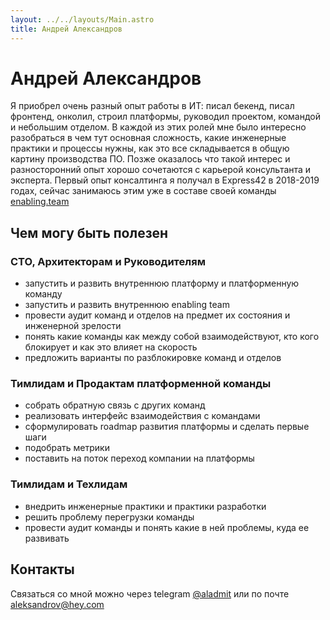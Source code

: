 ```yaml
---
layout: ../../layouts/Main.astro
title: Андрей Александров
---
```


# Андрей Александров

Я приобрел очень разный опыт работы в ИТ: писал бекенд, писал фронтенд, онколил,
строил платформы, руководил проектом, командой и небольшим отделом. В каждой из
этих ролей мне было интересно разобраться в чем тут основная сложность, какие
инженерные практики и процессы нужны, как это все складывается в общую картину
производства ПО. Позже оказалось что такой интерес и разносторонний опыт хорошо
сочетаются с карьерой консультанта и эксперта. Первый опыт консалтинга я получал
в Express42 в 2018-2019 годах, сейчас занимаюсь этим уже в составе своей команды
[enabling.team](https://enabling.team)

## Чем могу быть полезен

### СТО, Архитекторам и Руководителям

- запустить и развить внутреннюю платформу и платформенную команду
- запустить и развить внутреннюю enabling team
- провести аудит команд и отделов на предмет их состояния и инженерной зрелости
- понять какие команды как между собой взаимодействуют, кто кого блокирует и как
это влияет на скорость
- предложить варианты по разблокировке команд и отделов

### Тимлидам и Продактам платформенной команды

- собрать обратную связь с других команд
- реализовать интерфейс взаимодействия с командами
- сформулировать roadmap развития платформы и сделать первые шаги
- подобрать метрики
- поставить на поток переход компании на платформы

### Тимлидам и Техлидам

- внедрить инженерные практики и практики разработки
- решить проблему перегрузки команды
- провести аудит команды и понять какие в ней проблемы, куда ее развивать

## Контакты

Связаться со мной можно через telegram [@aladmit](https://t.me/aladmit) или по
почте [aleksandrov@hey.com](mailto:aleksandrov@hey.com)

